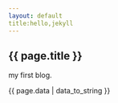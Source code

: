 ```yaml
---
layout: default
title:hello,jekyll
---
```


<h2>{{ page.title }}</h2>
<p>my first blog.</p>
<p>{{ page.data | data_to_string }}</p>
